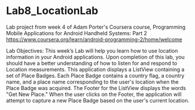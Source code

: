 # Lab8_LocationLab
Lab project from week 4 of Adam Porter's Coursera course, Programming Mobile Applications for Android Handheld Systems: Part 2
https://www.coursera.org/learn/android-programming-2/home/welcome

Lab Objectives:
This week’s Lab will help you learn how to use location information in your Android applications.
Upon completion of this lab, you should have a better understanding of how to listen for and respond to
Location measurements.
This application displays a ListView containing a set of Place Badges. Each Place Badge contains a
country flag, a country name, and a place name corresponding to the user's location when the Place
Badge was acquired. The Footer for the ListView displays the words "Get New Place." When the user
clicks on the Footer, the application will attempt to capture a new Place Badge based on the user's
current location.
